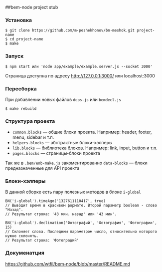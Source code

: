 ##bem-node project stub


### Установка

    $ git clone https://github.com/m-peshekhonov/bn-meshok.git project-name
    $ cd project-name
    $ make

### Запуск

    $ npm start или 'node app/example/example.server.js --socket 3000'

Страница доступна по адресу http://127.0.0.1:3000/ или localhost:3000

### Пересборка
При добавлении новых файлов `deps.js` или `bemdecl.js`

    $ make rebuild

### Структура проекта

  - `common.blocks` — общие блоки проекта. Например: header, footer, menu, sidebar и т.п.
  - `helpers.blocks` — абстрактные блоки-хэлперы
  - `lib.blocks` — библиотека блоков. Например: link, input, button и т.п.
  - `pages.blocks` — страницы-блоки проекта

  Так же в `.bem/enb-make.js` закоментированно `data-blocks` — блоки предназначенные для API проекта

### Блоки-хэлперы
В данной сборке есть пару полезных методов в блоке `i-global`

	BN('i-global').timeAgo('1327611110417', true) 
	// Выводит время в красивом формате. Второй параметр boolean - слово "Назад".
	// Результат строка: '43 мин. назад' или '43 мин'.

	BN('i-global').declination('Фотографий', 'Фотография', 'Фотографии', 15)
	// Cклоняет слова. Последним параметром число, относительно которого нужно склонять.
	// Результат строка: 'Фотографий'

### Докуменатция

https://github.com/wtfil/bem-node/blob/master/README.md
